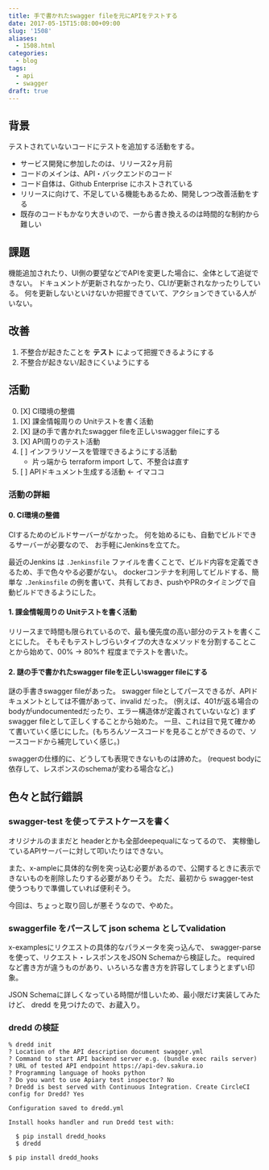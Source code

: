 ```yaml
---
title: 手で書かれたswagger fileを元にAPIをテストする
date: 2017-05-15T15:08:00+09:00
slug: '1508'
aliases:
  - 1508.html
categories:
  - blog
tags:
  - api
  - swagger
draft: true
---
```



## 背景

テストされていないコードにテストを追加する活動をする。
* サービス開発に参加したのは、リリース2ヶ月前
* コードのメインは、API・バックエンドのコード
* コード自体は、Github Enterprise にホストされている
* リリースに向けて、不足している機能もあるため、開発しつつ改善活動をする
* 既存のコードもかなり大きいので、一から書き換えるのは時間的な制約から難しい

## 課題

機能追加されたり、UI側の要望などでAPIを変更した場合に、全体として追従できない。
ドキュメントが更新されなかったり、CLIが更新されなかったりしている。
何を更新しないといけないか把握できていて、アクションできている人がいない。

## 改善

1. 不整合が起きたことを **テスト** によって把握できるようにする
2. 不整合が起きない/起きにくいようにする

## 活動

0. [X] CI環境の整備
1. [X] 課金情報周りの Unitテストを書く活動
2. [X] 謎の手で書かれたswagger fileを正しいswagger fileにする
3. [X] API周りのテスト活動
4. [ ] インフラリソースを管理できるようにする活動
    * 片っ端から terraform import して、不整合は直す
5. [ ] APIドキュメント生成する活動 ← イマココ

### 活動の詳細

#### 0. CI環境の整備

CIするためのビルドサーバーがなかった。
何を始めるにも、自動でビルドできるサーバーが必要なので、
お手軽にJenkinsを立てた。

最近のJenkins は `.Jenkinsfile` ファイルを書くことで、ビルド内容を定義できるため、手で色々やる必要がない。
dockerコンテナを利用してビルドする、簡単な `.Jenkinsfile` の例を書いて、共有しておき、pushやPRのタイミングで自動ビルドできるようにした。

#### 1. 課金情報周りの Unitテストを書く活動

リリースまで時間も限られているので、最も優先度の高い部分のテストを書くことにした。
そもそもテストしづらいタイプの大きなメソッドを分割することことから始めて、00% → 80%↑ 程度までテストを書いた。

#### 2. 謎の手で書かれたswagger fileを正しいswagger fileにする

謎の手書きswagger fileがあった。
swagger fileとしてパースできるが、APIドキュメントとしては不備があって、invalid だった。
(例えば、401が返る場合のbodyがundocumentedだったり、エラー構造体が定義されていないなど)
まず swagger fileとして正しくすることから始めた。
一旦、これは目で見て確かめて書いていく感じにした。(もちろんソースコードを見ることができるので、ソースコードから補完していく感じ。)

swaggerの仕様的に、どうしても表現できないものは諦めた。
(request bodyに依存して、レスポンスのschemaが変わる場合など。)

## 色々と試行錯誤

### swagger-test を使ってテストケースを書く

オリジナルのままだと headerとかも全部deepequalになってるので、
実稼働しているAPIサーバーに対して叩いたりはできない。

また、x-ampleに具体的な例を突っ込む必要があるので、公開するときに表示できないものを削除したりする必要がありそう。
ただ、最初から swagger-test 使うつもりで準備していれば便利そう。

今回は、ちょっと取り回しが悪そうなので、やめた。

### swaggerfile をパースして json schema としてvalidation

x-examplesにリクエストの具体的なパラメータを突っ込んで、
swagger-parse を使って、リクエスト・レスポンスをJSON Schemaから検証した。
required など書き方が違うものがあり、いろいろな書き方を許容してしまうとまずい印象。

JSON Schemaに詳しくなっている時間が惜しいため、最小限だけ実装してみたけど、
dredd を見つけたので、お蔵入り。


### dredd の検証

```
% dredd init
? Location of the API description document swagger.yml
? Command to start API backend server e.g. (bundle exec rails server)
? URL of tested API endpoint https://api-dev.sakura.io
? Programming language of hooks python
? Do you want to use Apiary test inspector? No
? Dredd is best served with Continuous Integration. Create CircleCI config for Dredd? Yes

Configuration saved to dredd.yml

Install hooks handler and run Dredd test with:

  $ pip install dredd_hooks
  $ dredd
```

```
$ pip install dredd_hooks
```
